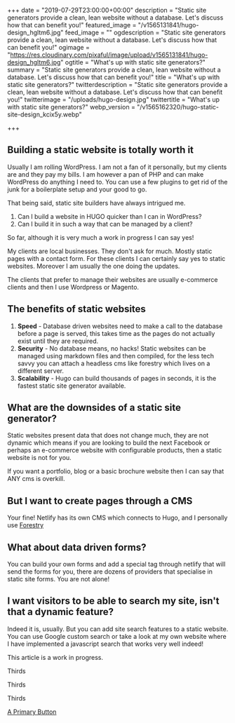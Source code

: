 +++
date = "2019-07-29T23:00:00+00:00"
description = "Static site generators provide a clean, lean website without a database. Let's discuss how that can benefit you!"
featured_image = "/v1565131841/hugo-design_hgltm6.jpg"
feed_image = ""
ogdescription = "Static site generators provide a clean, lean website without a database. Let's discuss how that can benefit you!"
ogimage = "https://res.cloudinary.com/pixaful/image/upload/v1565131841/hugo-design_hgltm6.jpg"
ogtitle = "What's up with static site generators?"
summary = "Static site generators provide a clean, lean website without a database. Let's discuss how that can benefit you!"
title = "What's up with static site generators?"
twitterdescription = "Static site generators provide a clean, lean website without a database. Let's discuss how that can benefit you!"
twitterimage = "/uploads/hugo-design.jpg"
twittertitle = "What's up with static site generators?"
webp_version = "/v1565162320/hugo-static-site-design_kcix5y.webp"

+++
## Building a static website is totally worth it

Usually I am rolling WordPress. I am not a fan of it personally, but my clients are and they pay my bills. I am however a pan of PHP and can make WordPress do anything I need to. You can use a few plugins to get rid of the junk for a boilerplate setup and your good to go.

That being said, static site builders have always intrigued me.

1. Can I build a website in HUGO quicker than I can in WordPress?
2. Can I build it in such a way that can be managed by a client?

So far, although it is very much a work in progress I can say yes!

My clients are local businesses. They don't ask for much. Mostly static pages with a contact form. For these clients I can certainly say yes to static websites. Moreover I am usually the one doing the updates.

The clients that prefer to manage their websites are usually e-commerce clients and then I use Wordpress or Magento.

## The benefits of static websites

1. **Speed** - Database driven websites need to make a call to the database before a page is served, this takes time as the pages do not actually exist until they are required.
2. **Security** - No database means, no hacks! Static websites can be managed using markdown files and then compiled, for the less tech savvy you can attach a headless cms like forestry which lives on a different server.
3. **Scalability** -  Hugo can build thousands of pages in seconds, it is the fastest static site generator available.

## What are the downsides of a static site generator?

Static websites present data that does not change much, they are not dynamic which means if you are looking to build the next Facebook or perhaps an e-commerce website with configurable products, then a static website is not for you.

If you want a portfolio, blog or a basic brochure website then I can say that ANY cms is overkill.

## But I want to create pages through a CMS

Your fine! Netlify has its own CMS which connects to Hugo, and I personally use [Forestry](https://forestry.io)

## What about data driven forms?

You can build your own forms and add a special tag through netlify that will send the forms for you, there are dozens of providers that specialise in static site forms. You are not alone!

## I want visitors to be able to search my site, isn't that a dynamic feature?

Indeed it is, usually. But you can add site search features to  a static website. You can use Google custom search or take a look at my own website where I have implemented a javascript search that works very well indeed!

This article is a work in progress.

<div class="pure-g">

<div class="pure-u-1-3"><p>Thirds</p></div>

<div class="pure-u-1-3"><p>Thirds</p></div>

<div class="pure-u-1-3"><p>Thirds</p></div>

</div>

<a class="pure-button pure-button-primary" href="#">A Primary Button</a>